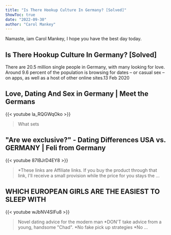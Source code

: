 ```yaml
---
title: "Is There Hookup Culture In Germany? [Solved]"
ShowToc: true 
date: "2022-09-30"
author: "Carol Mankey" 
---
```


Namaste, iam Carol Mankey, I hope you have the best day today.
## Is There Hookup Culture In Germany? [Solved]
There are 20.5 million single people in Germany, with many looking for love. Around 9.6 percent of the population is browsing for dates – or casual sex – on apps, as well as a host of other online sites.13 Feb 2020

## Love, Dating And Sex in Germany | Meet the Germans
{{< youtube la_RQGWqOko >}}
>What sets 

## "Are we exclusive?" - Dating Differences USA vs. GERMANY | Feli from Germany
{{< youtube 87lBJrD4EY8 >}}
>*These links are Affiliate links. If you buy the product through that link, I'll receive a small provision while the price for you stays the ...

## WHICH EUROPEAN GIRLS ARE THE EASIEST TO SLEEP WITH
{{< youtube wJbNV4SIFu8 >}}
>Novel dating advice for the modern man *DON'T take advice from a young, handsome "Chad". *No fake pick up strategies *No ...

